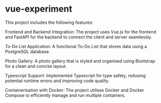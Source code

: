 # vue-experiment

This project includes the following features:

Frontend and Backend Integration: The project uses Vue.js for the frontend and FastAPI for the backend to connect the client and server seamlessly.

To-Do List Application: A functional To-Do List that stores data using a PostgreSQL database.

Photo Gallery: A photo gallery that is styled and organised using Bootstrap for a clean and concise layout.

Typescript Support: Implemented Typescript for type safety, redusing potential runtime errors and improving code quality.

Containerisation with Docker: The project utilises Docker and Docker Compose to efficiently manage and run multiple containers.
